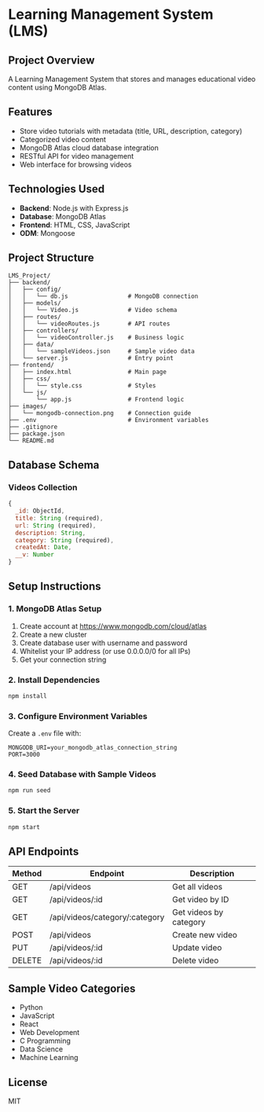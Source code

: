 # Learning Management System (LMS)

## Project Overview
A Learning Management System that stores and manages educational video content using MongoDB Atlas.

## Features
- Store video tutorials with metadata (title, URL, description, category)
- Categorized video content
- MongoDB Atlas cloud database integration
- RESTful API for video management
- Web interface for browsing videos

## Technologies Used
- **Backend**: Node.js with Express.js
- **Database**: MongoDB Atlas
- **Frontend**: HTML, CSS, JavaScript
- **ODM**: Mongoose

## Project Structure
```
LMS_Project/
├── backend/
│   ├── config/
│   │   └── db.js                 # MongoDB connection
│   ├── models/
│   │   └── Video.js              # Video schema
│   ├── routes/
│   │   └── videoRoutes.js        # API routes
│   ├── controllers/
│   │   └── videoController.js    # Business logic
│   ├── data/
│   │   └── sampleVideos.json     # Sample video data
│   └── server.js                 # Entry point
├── frontend/
│   ├── index.html                # Main page
│   ├── css/
│   │   └── style.css             # Styles
│   └── js/
│       └── app.js                # Frontend logic
├── images/
│   └── mongodb-connection.png    # Connection guide
├── .env                          # Environment variables
├── .gitignore
├── package.json
└── README.md
```

## Database Schema

### Videos Collection
```javascript
{
  _id: ObjectId,
  title: String (required),
  url: String (required),
  description: String,
  category: String (required),
  createdAt: Date,
  __v: Number
}
```

## Setup Instructions

### 1. MongoDB Atlas Setup
1. Create account at https://www.mongodb.com/cloud/atlas
2. Create a new cluster
3. Create database user with username and password
4. Whitelist your IP address (or use 0.0.0.0/0 for all IPs)
5. Get your connection string

### 2. Install Dependencies
```bash
npm install
```

### 3. Configure Environment Variables
Create a `.env` file with:
```
MONGODB_URI=your_mongodb_atlas_connection_string
PORT=3000
```

### 4. Seed Database with Sample Videos
```bash
npm run seed
```

### 5. Start the Server
```bash
npm start
```

## API Endpoints

| Method | Endpoint | Description |
|--------|----------|-------------|
| GET | /api/videos | Get all videos |
| GET | /api/videos/:id | Get video by ID |
| GET | /api/videos/category/:category | Get videos by category |
| POST | /api/videos | Create new video |
| PUT | /api/videos/:id | Update video |
| DELETE | /api/videos/:id | Delete video |

## Sample Video Categories
- Python
- JavaScript
- React
- Web Development
- C Programming
- Data Science
- Machine Learning

## License
MIT
#
